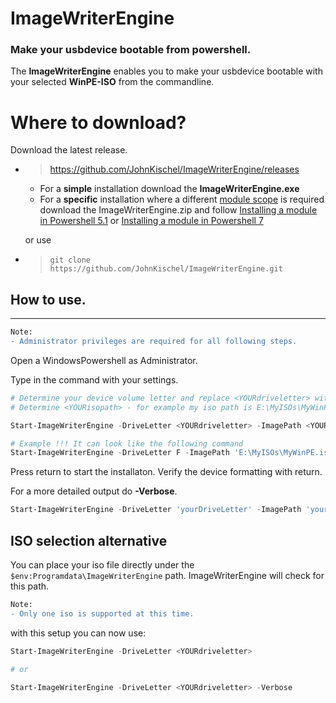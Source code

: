 ﻿# ImageWriterEngine
### Make your usbdevice bootable from powershell.

The **ImageWriterEngine** enables you to make your usbdevice bootable with your selected **WinPE-ISO** from the commandline.

# Where to download?

Download the latest release.
- > https://github.com/JohnKischel/ImageWriterEngine/releases
    - For a **simple** installation download the **ImageWriterEngine.exe**
    - For a **specific** installation where a different [module scope](https://docs.microsoft.com/en-us/powershell/module/microsoft.powershell.core/about/about_modules?view=powershell-7#module-and-dsc-resource-locations-and-psmodulepath) is required download the ImageWriterEngine.zip and follow [Installing a module in Powershell 5.1](https://docs.microsoft.com/de-de/powershell/scripting/developer/module/installing-a-powershell-module?view=powershell-5.1>) or 
[Installing a module in Powershell 7](https://docs.microsoft.com/de-de/powershell/scripting/developer/module/installing-a-powershell-module?view=powershell-7)

    or use 

- > ```git clone https://github.com/JohnKischel/ImageWriterEngine.git```

## How to use.
---
```diff
Note:
- Administrator privileges are required for all following steps.
```
Open a WindowsPowershell as Administrator.

Type in the command with your settings.
```Powershell
# Determine your device volume letter and replace <YOURdriveletter> with it.
# Determine <YOURisopath> - for example my iso path is E:\MyISOs\MyWinPE.iso

Start-ImageWriterEngine -DriveLetter <YOURdriveletter> -ImagePath <YOURisopath>

# Example !!! It can look like the following command
Start-ImageWriterEngine -DriveLetter F -ImagePath 'E:\MyISOs\MyWinPE.iso'
```

Press return to start the installaton.
Verify the device formatting with return.

For a more detailed output do **-Verbose**.

```PowerShell
Start-ImageWriterEngine -DriveLetter 'yourDriveLetter' -ImagePath 'yourISOPath' -Verbose
```
## ISO selection alternative
You can place your iso file directly under the `$env:Programdata\ImageWriterEngine` path.
ImageWriterEngine will check for this path.
```diff
Note:
- Only one iso is supported at this time.
```
with this setup you can now use:
```Powershell
Start-ImageWriterEngine -DriveLetter <YOURdriveletter>

# or 

Start-ImageWriterEngine -DriveLetter <YOURdriveletter> -Verbose
```